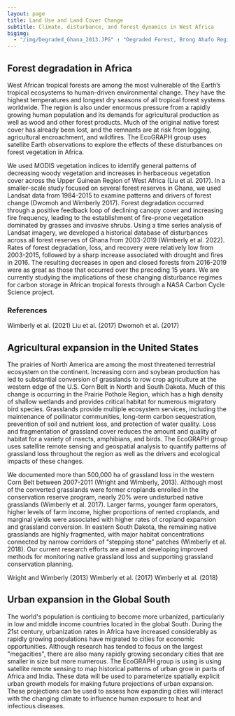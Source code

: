 ```yaml
---
layout: page
title: Land Use and Land Cover Change
subtitle: Climate, disturbance, and forest dynamics in West Africa
bigimg: 
  - "/img/Degraded_Ghana_2013.JPG" : "Degraded Forest, Brong Ahafo Region of Ghana"
---
```


## Forest degradation in Africa
West African tropical forests are among the most vulnerable of the Earth’s tropical ecosystems to human-driven environmental change. They have the highest temperatures and longest dry seasons of all tropical forest systems worldwide. The region is also under enormous pressure from a rapidly growing human population and its demands for agricultural production as well as wood and other forest products. Much of the original native forest cover has already been lost, and the remnants are at risk from logging, agricultural encroachment, and wildfires. The EcoGRAPH group uses satellite Earth observations to explore the effects of these disturbances on forest vegetation in Africa.

We used MODIS vegetation indices to identify general patterns of decreasing woody vegetation and increases in herbaceous vegetation cover across the Upper Guinean Region of West Africa (Liu et al. 2017). In a smaller-scale study focused on several forest reserves in Ghana, we used Landsat data from 1984-2015 to examine patterns and drivers of forest change (Dwomoh and Wimberly 2017). Forest degradation occurred through a positive feedback loop of declining canopy cover and increasing fire frequency, leading to the establishment of fire-prone vegetation dominated by grasses and invasive shrubs. Using a time series analysis of Landsat imagery, we developed a historical database of disturbances across all forest reserves of Ghana from 2003-2019 (Wimberly et al. 2022). Rates of forest degradation, loss, and recovery were relatively low from 2003-2015, followed by a sharp increase associated with drought and fires in 2016. The resulting decreases in open and closed forests from 2016-2019 were as great as those that occurred over the preceding 15 years.  We are currently studying the implications of these changing disturbance regimes for carbon storage in African tropical forests through a NASA Carbon Cycle Science project.

### References
Wimberly et al. (2021)
Liu et al. (2017)
Dwomoh et al. (2017)

## Agricultural expansion in the United States
The prairies of North America are among the most threatened terrestrial ecosystem on the continent. Increasing corn and soybean production has led to substantial conversion of grasslands to row crop agriculture at the western edge of the U.S. Corn Belt in North and South Dakota. Much of this change is occurring in the Prairie Pothole Region, which has a high density of shallow wetlands and provides critical habitat for numerous migratory bird species. Grasslands provide multiple ecosystem services, including the maintenance of pollinator communities, long-term carbon sequestration, prevention of soil and nutrient loss, and protection of water quality. Loss and fragmentation of grassland cover reduces the amount and quality of habitat for a variety of insects, amphibians, and birds. The EcoGRAPH group uses satellite remote sensing and geospatial analysis to quantify patterns of grassland loss throughout the region as well as the drivers and ecological impacts of these changes. 

We documented more than 500,000 ha of grassland loss in the western Corn Belt between 2007-2011 (Wright and Wimberly, 2013).  Although most of the converted grasslands were former croplands enrolled in the conservation reserve program, nearly 20% were undisturbed native grasslands (Wimberly et al. 2017). Larger farms, younger farm operators, higher levels of farm income, higher proportions of rented croplands, and marginal yields were associated with higher rates of cropland expansion and grassland conversion. In eastern South Dakota, the remaining native grasslands are highly fragmented, with major habitat concentrations connected by narrow corridors of “stepping stone” patches (Wimberly et al. 2018). Our current research efforts are aimed at developing improved methods for monitoring native grassland loss and supporting grassland conservation planning.

Wright and Wimberly (2013)
Wimberly et al. (2017)
Wimberly et al. (2018)

## Urban expansion in the Global South
The world's population is contiuing to become more urbanized, particularly in low and middle income countries located in the global South. During the 21st century, urbanization rates in Africa have increased considerably as rapidly growing populations have migrated to cities for economic opportunities. Although research has tended to focus on the largest "megacities", there are also many rapidly growing secondary cities that are smaller in size but more numerous. The EcoGRAPH group is using is using satellite remote sensing to map historical patterns of urban grow in parts of Africa and India. These data will be used to parameterize spatially explicit urban growth models for making future projections of urban expansion. These projections can be used to assess how expanding cities will interact with the changing climate to influence human exposure to heat and infectious diseases.

